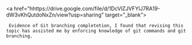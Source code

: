 <a href=”hhttps://drive.google.com/file/d/1DcVlZJVFYlJ7RA19-dW3vKhQutdoNxZn/view?usp=sharing” target=”_blank”></a>

     Evidence of Git branching completetion, I found that revising this topic has assisted me by enforcing knowledge of git commands and git branching.